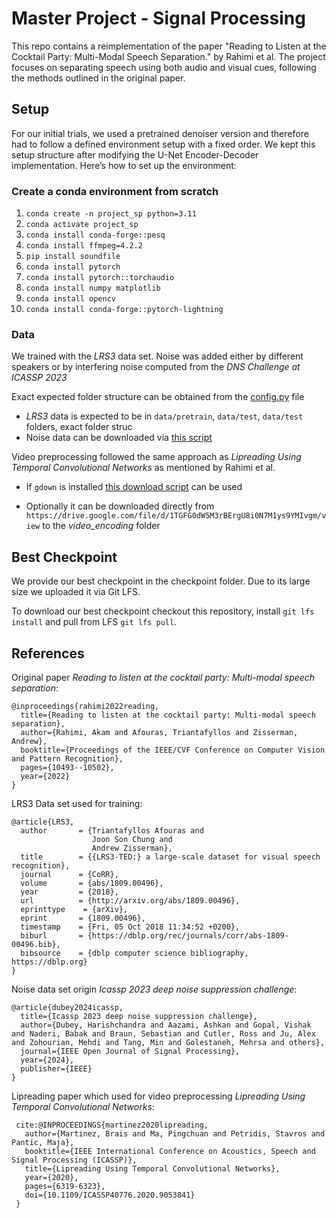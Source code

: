 # Master Project - Signal Processing

This repo contains a reimplementation of the paper 
"Reading to Listen at the Cocktail Party: Multi-Modal Speech Separation." by Rahimi et al. 
The project focuses on separating speech using both audio and visual cues, following the methods outlined in the 
original paper.


## Setup

For our initial trials, we used a pretrained denoiser version and therefore had to follow a defined environment setup 
with a fixed order. 
We kept this setup structure after modifying the U-Net Encoder-Decoder implementation. 
Here’s how to set up the environment:
### Create a conda environment from scratch
1. `conda create -n project_sp python=3.11`
2. `conda activate project_sp`
3. `conda install conda-forge::pesq`
4. `conda install ffmpeg=4.2.2`
5. `pip install soundfile`
6. `conda install pytorch`
7. `conda install pytorch::torchaudio`
8. `conda install numpy matplotlib`
9. `conda install opencv`
10. `conda install conda-forge::pytorch-lightning`

### Data

We trained with the *LRS3* data set. 
Noise was added either by different speakers or by interfering noise computed from the 
*DNS Challenge at ICASSP 2023*

Exact expected folder structure can be obtained from the [config.py](config.py) file

- *LRS3* data is expected to be in `data/pretrain`, `data/test`, `data/test` folders, exact folder struc
- Noise data can be downloaded via [this script](download_scripts/download-noise-data.sh)

Video preprocessing followed the same approach as *Lipreading Using Temporal Convolutional Networks* as mentioned by 
Rahimi et al.
- If `gdown` is installed [this download script](download_scripts/download-lrw-pth.py) can be used

- Optionally it can be downloaded directly from  
  `https://drive.google.com/file/d/1TGFG0dW5M3rBErgU8i0N7M1ys9YMIvgm/view` to the *video_encoding* folder


## Best Checkpoint

We provide our best checkpoint in the checkpoint folder. 
Due to its large size we uploaded it via Git LFS.

To download our best checkpoint checkout this repository, install `git lfs install` and pull from LFS `git lfs pull`.

## References

Original paper *Reading to listen at the cocktail party: Multi-modal speech separation*:
```
@inproceedings{rahimi2022reading,
  title={Reading to listen at the cocktail party: Multi-modal speech separation},
  author={Rahimi, Akam and Afouras, Triantafyllos and Zisserman, Andrew},
  booktitle={Proceedings of the IEEE/CVF Conference on Computer Vision and Pattern Recognition},
  pages={10493--10502},
  year={2022}
}
```
LRS3 Data set used for training:
```
@article{LRS3,
  author       = {Triantafyllos Afouras and
                  Joon Son Chung and
                  Andrew Zisserman},
  title        = {{LRS3-TED:} a large-scale dataset for visual speech recognition},
  journal      = {CoRR},
  volume       = {abs/1809.00496},
  year         = {2018},
  url          = {http://arxiv.org/abs/1809.00496},
  eprinttype    = {arXiv},
  eprint       = {1809.00496},
  timestamp    = {Fri, 05 Oct 2018 11:34:52 +0200},
  biburl       = {https://dblp.org/rec/journals/corr/abs-1809-00496.bib},
  bibsource    = {dblp computer science bibliography, https://dblp.org}
}
```

Noise data set origin *Icassp 2023 deep noise suppression challenge*:
```
@article{dubey2024icassp,
  title={Icassp 2023 deep noise suppression challenge},
  author={Dubey, Harishchandra and Aazami, Ashkan and Gopal, Vishak and Naderi, Babak and Braun, Sebastian and Cutler, Ross and Ju, Alex and Zohourian, Mehdi and Tang, Min and Golestaneh, Mehrsa and others},
  journal={IEEE Open Journal of Signal Processing},
  year={2024},
  publisher={IEEE}
}
```

Lipreading paper which used for video preprocessing *Lipreading Using Temporal Convolutional Networks*:
```
 cite:@INPROCEEDINGS{martinez2020lipreading,
   author={Martinez, Brais and Ma, Pingchuan and Petridis, Stavros and Pantic, Maja},
   booktitle={IEEE International Conference on Acoustics, Speech and Signal Processing (ICASSP)},
   title={Lipreading Using Temporal Convolutional Networks},
   year={2020},
   pages={6319-6323},
   doi={10.1109/ICASSP40776.2020.9053841}
 }
```
